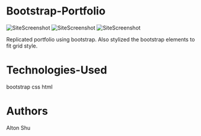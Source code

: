 # Bootstrap-Portfolio
![SiteScreenshot](Bootstrap-Portfolio/images/bsPortfolio.png)
![SiteScreenshot](Bootstrap-Portfolio/images/bsAbout.png)
![SiteScreenshot](Bootstrap-Portfolio/images/bsContact.png)

Replicated portfolio using bootstrap. Also stylized the bootstrap elements to fit grid style.

# Technologies-Used
bootstrap
css
html

# Authors
Alton Shu

